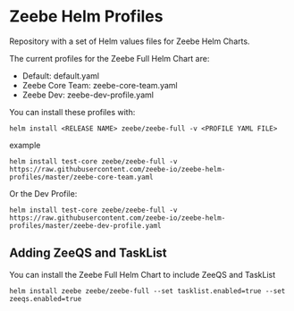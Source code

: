 # Zeebe Helm Profiles
Repository with a set of Helm values files for Zeebe Helm Charts. 

The current profiles for the Zeebe Full Helm Chart are: 
- Default: default.yaml
- Zeebe Core Team: zeebe-core-team.yaml
- Zeebe Dev: zeebe-dev-profile.yaml

You can install these profiles with: 
```
helm install <RELEASE NAME> zeebe/zeebe-full -v <PROFILE YAML FILE>
```
example

```
helm install test-core zeebe/zeebe-full -v https://raw.githubusercontent.com/zeebe-io/zeebe-helm-profiles/master/zeebe-core-team.yaml
```

Or the Dev Profile:

```
helm install test-core zeebe/zeebe-full -v https://raw.githubusercontent.com/zeebe-io/zeebe-helm-profiles/master/zeebe-dev-profile.yaml
```

## Adding ZeeQS and TaskList

You can install the Zeebe Full Helm Chart to include ZeeQS and TaskList

```
helm install zeebe zeebe/zeebe-full --set tasklist.enabled=true --set zeeqs.enabled=true
```
